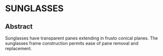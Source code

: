 # SUNGLASSES

## Abstract
Sunglasses have transparent panes extending in frusto conical planes. The sunglasses frame construction permits ease of pane removal and replacement.